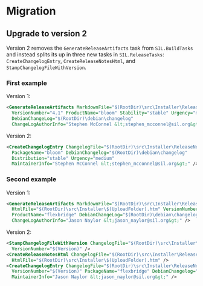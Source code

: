 # Migration

## Upgrade to version 2

Version 2 removes the `GenerateReleaseArtifacts` task from `SIL.BuildTasks` and instead splits its up
in three new tasks in `SIL.ReleaseTasks`: `CreateChangelogEntry`, `CreateReleaseNotesHtml`,
and `StampChangelogFileWithVersion`.

### First example

Version 1:

``` xml
<GenerateReleaseArtifacts MarkdownFile="$(RootDir)\src\Installer\ReleaseNotes.md" StampMarkdown="false"
  VersionNumber="4.1" ProductName="bloom" Stability="stable" Urgency="medium"
  DebianChangeLog="$(RootDir)\debian\changelog"
  ChangeLogAuthorInfo="Stephen McConnel &lt;stephen_mcconnel@sil.org&gt;" />
```

Version 2:

``` xml
<CreateChangelogEntry ChangelogFile="$(RootDir)\src\Installer\ReleaseNotes.md" VersionNumber="4.1"
  PackageName="bloom" DebianChangelog="$(RootDir)\debian\changelog"
  Distribution="stable" Urgency="medium"
  MaintainerInfo="Stephen McConnel &lt;stephen_mcconnel@sil.org&gt;" />
```

### Second example

Version 1:

``` xml
<GenerateReleaseArtifacts MarkdownFile="$(RootDir)\src\Installer\ReleaseNotes.md" StampMarkdown="true"
  HtmlFile="$(RootDir)\src\Installer\$(UploadFolder).htm" VersionNumber="$(Version)"
  ProductName="flexbridge" DebianChangeLog="$(RootDir)\debian\changelog"
  ChangeLogAuthorInfo="Jason Naylor &lt;jason_naylor@sil.org&gt;" />
```

Version 2:

``` xml
<StampChangelogFileWithVersion ChangelogFile="$(RootDir)\src\Installer\ReleaseNotes.md"
  VersionNumber="$(Version)" />
<CreateReleaseNotesHtml ChangelogFile="$(RootDir)\src\Installer\ReleaseNotes.md"
  HtmlFile="$(RootDir)\src\Installer\$(UploadFolder).htm" />
<CreateChangelogEntry ChangelogFile="$(RootDir)\src\Installer\ReleaseNotes.md"
  VersionNumber="$(Version)" PackageName="flexbridge" DebianChangelog="$(RootDir)\debian\changelog"
  MaintainerInfo="Jason Naylor &lt;jason_naylor@sil.org&gt;" />
```